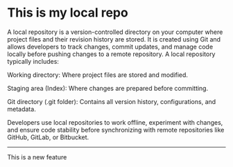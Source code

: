 # This is my local repo
A local repository is a version-controlled directory on your computer where project files and their revision history are stored. It is created using Git and allows developers to track changes, commit updates, and manage code locally before pushing changes to a remote repository. A local repository typically includes:

Working directory: Where project files are stored and modified.

Staging area (Index): Where changes are prepared before committing.

Git directory (.git folder): Contains all version history, configurations, and metadata.

Developers use local repositories to work offline, experiment with changes, and ensure code stability before synchronizing with remote repositories like GitHub, GitLab, or Bitbucket.


*****************************


This is a new feature